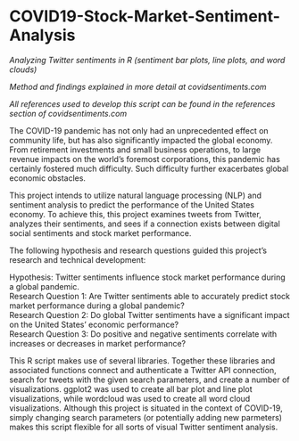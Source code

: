 # COVID19-Stock-Market-Sentiment-Analysis

<em>Analyzing Twitter sentiments in R (sentiment bar plots, line plots, and word clouds)</em>

<em>Method and findings explained in more detail at covidsentiments.com</em>

<em>All references used to develop this script can be found in the references section of covidsentiments.com</em>

The COVID-19 pandemic has not only had an unprecedented effect on community life, but has also significantly impacted the global economy. From retirement investments and small business operations, to large revenue impacts on the world’s foremost corporations, this pandemic has certainly fostered much difficulty. Such difficulty further exacerbates global economic obstacles.

This project intends to utilize natural language processing (NLP) and sentiment analysis to predict the performance of the United States economy. To achieve this, this project examines tweets from Twitter, analyzes their sentiments, and sees if a connection exists between digital social sentiments and stock market performance.

The following hypothesis and research questions guided this project’s research and technical development:

Hypothesis: Twitter sentiments influence stock market performance during a global pandemic.  
Research Question 1: Are Twitter sentiments able to accurately predict stock market performance during a global pandemic?  
Research Question 2: Do global Twitter sentiments have a significant impact on the United States’ economic performance?  
Research Question 3: Do positive and negative sentiments correlate with increases or decreases in market performance?

This R script makes use of several libraries. Together these libraries and associated functions connect and authenticate a Twitter API connection, search for tweets with the given search parameters, and create a number of visualizations. ggplot2 was used to create all bar plot and line plot visualizations, while wordcloud was used to create all word cloud visualizations. Although this project is situated in the context of COVID-19, simply changing search parameters (or potentially adding new parmeters) makes this script flexible for all sorts of visual Twitter sentiment analysis.

